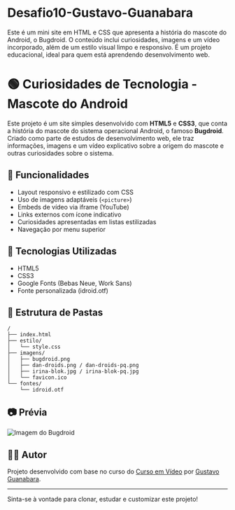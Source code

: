 # Desafio10-Gustavo-Guanabara
Este é um mini site em HTML e CSS que apresenta a história do mascote do Android, o Bugdroid. O conteúdo inclui curiosidades, imagens e um vídeo incorporado, além de um estilo visual limpo e responsivo. É um projeto educacional, ideal para quem está aprendendo desenvolvimento web.

# 🟢 Curiosidades de Tecnologia - Mascote do Android

Este projeto é um site simples desenvolvido com **HTML5** e **CSS3**, que conta a história do mascote do sistema operacional Android, o famoso **Bugdroid**. Criado como parte de estudos de desenvolvimento web, ele traz informações, imagens e um vídeo explicativo sobre a origem do mascote e outras curiosidades sobre o sistema.

## 📌 Funcionalidades

- Layout responsivo e estilizado com CSS
- Uso de imagens adaptáveis (`<picture>`)
- Embeds de vídeo via iframe (YouTube)
- Links externos com ícone indicativo
- Curiosidades apresentadas em listas estilizadas
- Navegação por menu superior

## 🚀 Tecnologias Utilizadas

- HTML5
- CSS3
- Google Fonts (Bebas Neue, Work Sans)
- Fonte personalizada (idroid.otf)

## 📁 Estrutura de Pastas

```
/
├── index.html
├── estilo/
│   └── style.css
├── imagens/
│   ├── bugdroid.png
│   ├── dan-droids.png / dan-droids-pq.png
│   ├── irina-blok.jpg / irina-blok-pq.jpg
│   └── favicon.ico
└── fontes/
    └── idroid.otf
```

## 📷 Prévia

![Imagem do Bugdroid](imagens/bugdroid.png)

## 🧑‍💻 Autor

Projeto desenvolvido com base no curso do [Curso em Vídeo](https://www.cursoemvideo.com/) por [Gustavo Guanabara](https://github.com/gustavoguanabara).

---

Sinta-se à vontade para clonar, estudar e customizar este projeto!
